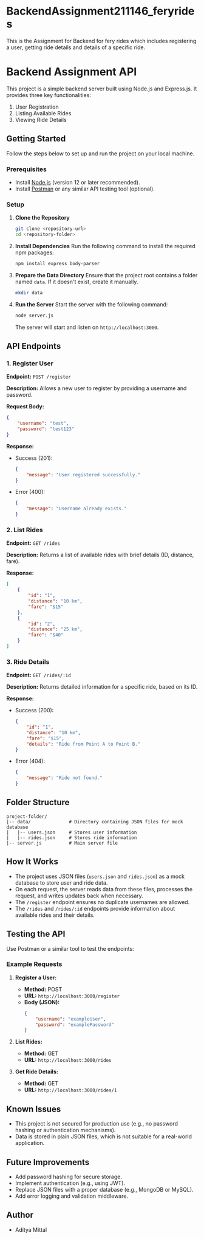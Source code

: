 # BackendAssignment211146_feryrides
This is the Assignment for Backend for fery rides which includes registering a user, getting ride details and details of a specific ride.
# Backend Assignment API

This project is a simple backend server built using Node.js and Express.js. It provides three key functionalities:
1. User Registration
2. Listing Available Rides
3. Viewing Ride Details

## Getting Started
Follow the steps below to set up and run the project on your local machine.

### Prerequisites
- Install [Node.js](https://nodejs.org/) (version 12 or later recommended).
- Install [Postman](https://www.postman.com/) or any similar API testing tool (optional).

### Setup
1. **Clone the Repository**
   ```bash
   git clone <repository-url>
   cd <repository-folder>
   ```

2. **Install Dependencies**
   Run the following command to install the required npm packages:
   ```bash
   npm install express body-parser
   ```

3. **Prepare the Data Directory**
   Ensure that the project root contains a folder named `data`. If it doesn't exist, create it manually.
   ```bash
   mkdir data
   ```

4. **Run the Server**
   Start the server with the following command:
   ```bash
   node server.js
   ```
   The server will start and listen on `http://localhost:3000`.

## API Endpoints

### 1. **Register User**
   **Endpoint:** `POST /register`

   **Description:** Allows a new user to register by providing a username and password.

   **Request Body:**
   ```json
   {
       "username": "test",
       "password": "test123"
   }
   ```

   **Response:**
   - Success (201):
     ```json
     {
         "message": "User registered successfully."
     }
     ```
   - Error (400):
     ```json
     {
         "message": "Username already exists."
     }
     ```

### 2. **List Rides**
   **Endpoint:** `GET /rides`

   **Description:** Returns a list of available rides with brief details (ID, distance, fare).

   **Response:**
   ```json
   [
       {
           "id": "1",
           "distance": "10 km",
           "fare": "$15"
       },
       {
           "id": "2",
           "distance": "25 km",
           "fare": "$40"
       }
   ]
   ```

### 3. **Ride Details**
   **Endpoint:** `GET /rides/:id`

   **Description:** Returns detailed information for a specific ride, based on its ID.

   **Response:**
   - Success (200):
     ```json
     {
         "id": "1",
         "distance": "10 km",
         "fare": "$15",
         "details": "Ride from Point A to Point B."
     }
     ```
   - Error (404):
     ```json
     {
         "message": "Ride not found."
     }
     ```

## Folder Structure
```
project-folder/
|-- data/              # Directory containing JSON files for mock database
|   |-- users.json     # Stores user information
|   |-- rides.json     # Stores ride information
|-- server.js          # Main server file
```

## How It Works
- The project uses JSON files (`users.json` and `rides.json`) as a mock database to store user and ride data.
- On each request, the server reads data from these files, processes the request, and writes updates back when necessary.
- The `/register` endpoint ensures no duplicate usernames are allowed.
- The `/rides` and `/rides/:id` endpoints provide information about available rides and their details.

## Testing the API
Use Postman or a similar tool to test the endpoints:

### Example Requests
1. **Register a User:**
   - **Method:** POST
   - **URL:** `http://localhost:3000/register`
   - **Body (JSON):**
     ```json
     {
         "username": "exampleUser",
         "password": "examplePassword"
     }
     ```

2. **List Rides:**
   - **Method:** GET
   - **URL:** `http://localhost:3000/rides`

3. **Get Ride Details:**
   - **Method:** GET
   - **URL:** `http://localhost:3000/rides/1`

## Known Issues
- This project is not secured for production use (e.g., no password hashing or authentication mechanisms).
- Data is stored in plain JSON files, which is not suitable for a real-world application.

## Future Improvements
- Add password hashing for secure storage.
- Implement authentication (e.g., using JWT).
- Replace JSON files with a proper database (e.g., MongoDB or MySQL).
- Add error logging and validation middleware.

## Author
- Aditya Mittal


